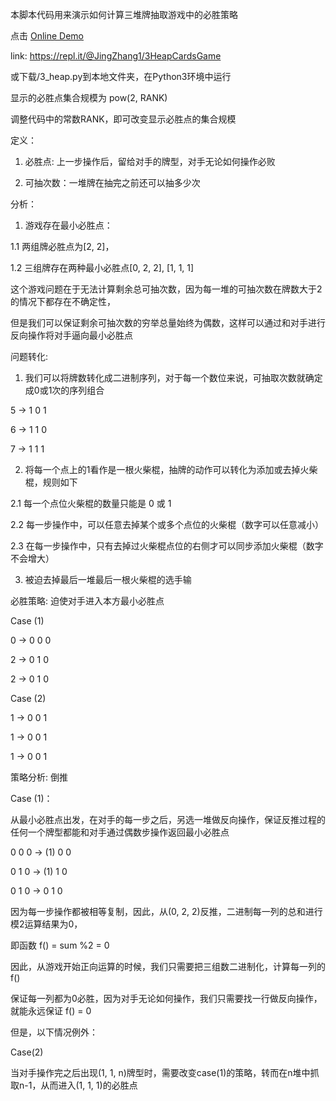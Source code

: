 本脚本代码用来演示如何计算三堆牌抽取游戏中的必胜策略

点击 [Online Demo](https://repl.it/@JingZhang1/3HeapCardsGame)

link: https://repl.it/@JingZhang1/3HeapCardsGame

或下载/3_heap.py到本地文件夹，在Python3环境中运行

显示的必胜点集合规模为 pow(2, RANK)

调整代码中的常数RANK，即可改变显示必胜点的集合规模


定义：

1. 必胜点: 上一步操作后，留给对手的牌型，对手无论如何操作必败

2. 可抽次数：一堆牌在抽完之前还可以抽多少次


分析：

1. 游戏存在最小必胜点：

  1.1 两组牌必胜点为[2, 2]，

  1.2 三组牌存在两种最小必胜点[0, 2, 2], [1, 1, 1]

这个游戏问题在于无法计算剩余总可抽次数，因为每一堆的可抽次数在牌数大于2的情况下都存在不确定性，

但是我们可以保证剩余可抽次数的穷举总量始终为偶数，这样可以通过和对手进行反向操作将对手逼向最小必胜点


问题转化:

1. 我们可以将牌数转化成二进制序列，对于每一个数位来说，可抽取次数就确定成0或1次的序列组合

  5 -> 1 0 1

  6 -> 1 1 0

  7 -> 1 1 1

2. 将每一个点上的1看作是一根火柴棍，抽牌的动作可以转化为添加或去掉火柴棍，规则如下

  2.1 每一个点位火柴棍的数量只能是 0 或 1

  2.2 每一步操作中，可以任意去掉某个或多个点位的火柴棍（数字可以任意减小）

  2.3 在每一步操作中，只有去掉过火柴棍点位的右侧才可以同步添加火柴棍（数字不会增大）

3. 被迫去掉最后一堆最后一根火柴棍的选手输


必胜策略: 迫使对手进入本方最小必胜点 

Case (1)

0 -> 0 0 0 

2 -> 0 1 0

2 -> 0 1 0

Case (2)

1 -> 0 0 1

1 -> 0 0 1

1 -> 0 0 1


策略分析: 倒推

Case (1)：

从最小必胜点出发，在对手的每一步之后，另选一堆做反向操作，保证反推过程的任何一个牌型都能和对手通过偶数步操作返回最小必胜点

0 0 0  -> (1) 0 0

0 1 0  -> (1) 1 0

0 1 0  -> 0 1 0

因为每一步操作都被相等复制，因此，从(0, 2, 2)反推，二进制每一列的总和进行模2运算结果为0，

即函数 f() =  sum %2 = 0

因此，从游戏开始正向运算的时候，我们只需要把三组数二进制化，计算每一列的f()

保证每一列都为0必胜，因为对手无论如何操作，我们只需要找一行做反向操作，就能永远保证 f() = 0

但是，以下情况例外：

Case(2)

当对手操作完之后出现(1, 1, n)牌型时，需要改变case(1)的策略，转而在n堆中抓取n-1，从而进入(1, 1, 1)的必胜点